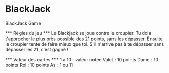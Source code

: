 # BlackJack
 BlackJack Game

*** Règles du jeu ***
Le Blackjack se joue contre le croupier.
Tu dois t'approcher le plus près possible des 21 points, sans les dépasser.
Ensuite le croupier tente de faire mieux que toi.
S'il n'arrive pas à te dépasser sans dépasser les 21, c'est gagné !

*** Valeur des cartes ***
1 à 10 : valeur notée
Valet : 10 points
Dame : 10 points
Roi : 10 points
As : 1 ou 11 
